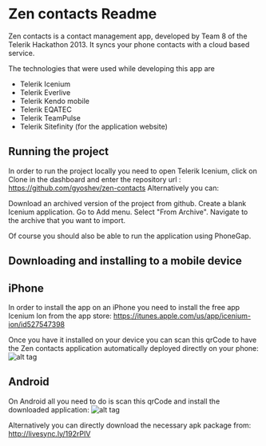 Zen contacts Readme
===================

Zen contacts is a contact management app, developed by Team 8 of the Telerik Hackathon 2013. It syncs your phone contacts with a cloud based service.
  
The technologies that were used while developing this app are  
* Telerik Icenium
* Telerik Everlive
* Telerik Kendo mobile
* Telerik EQATEC
* Telerik TeamPulse
* Telerik Sitefinity (for the application website)


Running the project
-------------------
In order to run the project locally you need to open Telerik Icenium, click on Clone in the dashboard and enter the repository url : https://github.com/gyoshev/zen-contacts
Alternatively you can:

Download an archived version of the project from github.
Create a blank Icenium application.
Go to Add menu.
Select "From Archive".
Navigate to the archive that you want to import.

Of course you should also be able to run the application using PhoneGap.


Downloading and installing to a mobile device
---------------------------------------------

iPhone
------

In order to install the app on an iPhone you need to install the free app Icenium Ion from the app store:
https://itunes.apple.com/us/app/icenium-ion/id527547398

Once you have it installed on your device you can scan this qrCode to have the Zen contacts application automatically deployed directly on your phone:
![alt tag](http://i.imgur.com/FThCcZ7.jpg)


Android
-------
On Android all you need to do is scan this qrCode and install the downloaded application:
![alt tag](http://i.imgur.com/LxDVXHA.jpg)

Alternatively you can directly download the necessary apk package from: http://livesync.ly/192rPIV
